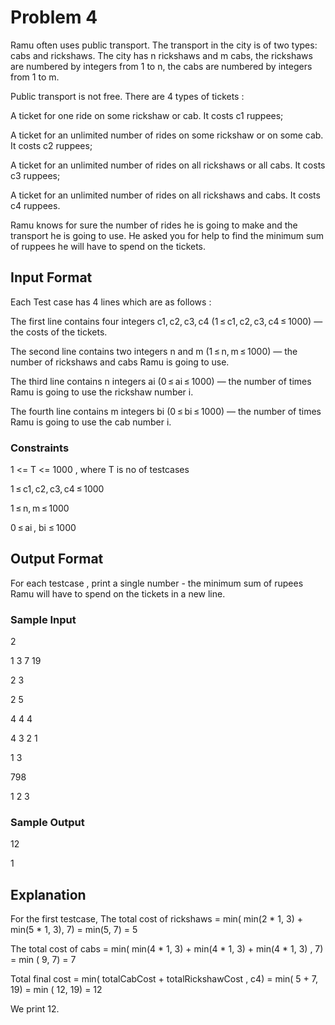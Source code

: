 # Problem 4

Ramu often uses public transport. The transport in the city is of two types: cabs and rickshaws. The city has n rickshaws and m cabs, the rickshaws are numbered by integers from 1 to n, the cabs are numbered by integers from 1 to m.

Public transport is not free. There are 4 types of tickets :

A ticket for one ride on some rickshaw or cab. It costs c1 ruppees;

A ticket for an unlimited number of rides on some rickshaw or on some cab. It costs c2 ruppees;

A ticket for an unlimited number of rides on all rickshaws or all cabs. It costs c3 ruppees;

A ticket for an unlimited number of rides on all rickshaws and cabs. It costs c4 ruppees.

Ramu knows for sure the number of rides he is going to make and the transport he is going to use. He asked you for help to find the minimum sum of ruppees he will have to spend on the tickets.

## Input Format

Each Test case has 4 lines which are as follows :

The first line contains four integers c1, c2, c3, c4 (1 ≤ c1, c2, c3, c4 ≤ 1000) — the costs of the tickets.

The second line contains two integers n and m (1 ≤ n, m ≤ 1000) — the number of rickshaws and cabs Ramu is going to use.

The third line contains n integers ai (0 ≤ ai ≤ 1000) — the number of times Ramu is going to use the rickshaw number i.

The fourth line contains m integers bi (0 ≤ bi ≤ 1000) — the number of times Ramu is going to use the cab number i.

### Constraints

1 <= T <= 1000 , where T is no of testcases

1 ≤ c1, c2, c3, c4 ≤ 1000

1 ≤ n, m ≤ 1000

0 ≤ ai , bi ≤ 1000

## Output Format

For each testcase , print a single number - the minimum sum of rupees Ramu will have to spend on the tickets in a new line.

### Sample Input

2

1 3 7 19

2 3

2 5

4 4 4

4 3 2 1

1 3

798

1 2 3

### Sample Output

12

1

## Explanation

For the first testcase, The total cost of rickshaws = min( min(2 * 1, 3) + min(5 * 1, 3), 7) = min(5, 7) = 5

The total cost of cabs = min( min(4 * 1, 3) + min(4 * 1, 3) + min(4 * 1, 3) , 7) = min ( 9, 7) = 7

Total final cost = min( totalCabCost + totalRickshawCost , c4) = min( 5 + 7, 19) = min ( 12, 19) = 12

We print 12.
